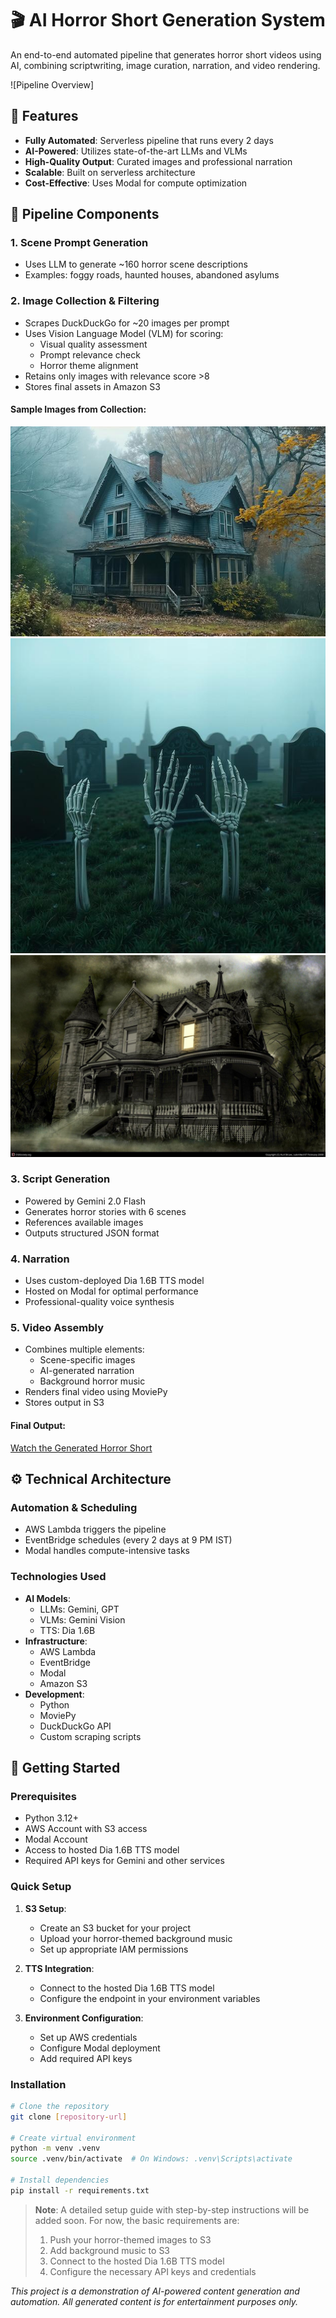 # 🎬 AI Horror Short Generation System

An end-to-end automated pipeline that generates horror short videos using AI, combining scriptwriting, image curation, narration, and video rendering.

![Pipeline Overview]

## 🌟 Features

- **Fully Automated**: Serverless pipeline that runs every 2 days
- **AI-Powered**: Utilizes state-of-the-art LLMs and VLMs
- **High-Quality Output**: Curated images and professional narration
- **Scalable**: Built on serverless architecture
- **Cost-Effective**: Uses Modal for compute optimization

## 🧱 Pipeline Components

### 1. Scene Prompt Generation
- Uses LLM to generate ~160 horror scene descriptions
- Examples: foggy roads, haunted houses, abandoned asylums

### 2. Image Collection & Filtering
- Scrapes DuckDuckGo for ~20 images per prompt
- Uses Vision Language Model (VLM) for scoring:
  - Visual quality assessment
  - Prompt relevance check
  - Horror theme alignment
- Retains only images with relevance score >8
- Stores final assets in Amazon S3

#### Sample Images from Collection:
![Image 1](horror_images_final/image_1.jpg)
![Image 2](horror_images_final/image_2.jpg)
![Image 14](horror_images_final/image_14.jpg)

### 3. Script Generation
- Powered by Gemini 2.0 Flash
- Generates horror stories with 6 scenes
- References available images
- Outputs structured JSON format

### 4. Narration
- Uses custom-deployed Dia 1.6B TTS model
- Hosted on Modal for optimal performance
- Professional-quality voice synthesis

### 5. Video Assembly
- Combines multiple elements:
  - Scene-specific images
  - AI-generated narration
  - Background horror music
- Renders final video using MoviePy
- Stores output in S3

#### Final Output:
[Watch the Generated Horror Short](FinalShorts/combined_shorts.mp4)

## ⚙️ Technical Architecture

### Automation & Scheduling
- AWS Lambda triggers the pipeline
- EventBridge schedules (every 2 days at 9 PM IST)
- Modal handles compute-intensive tasks

### Technologies Used
- **AI Models**:
  - LLMs: Gemini, GPT
  - VLMs: Gemini Vision
  - TTS: Dia 1.6B
- **Infrastructure**:
  - AWS Lambda
  - EventBridge
  - Modal
  - Amazon S3
- **Development**:
  - Python
  - MoviePy
  - DuckDuckGo API
  - Custom scraping scripts

## 🚀 Getting Started

### Prerequisites
- Python 3.12+
- AWS Account with S3 access
- Modal Account
- Access to hosted Dia 1.6B TTS model
- Required API keys for Gemini and other services

### Quick Setup
1. **S3 Setup**:
   - Create an S3 bucket for your project
   - Upload your horror-themed background music
   - Set up appropriate IAM permissions

2. **TTS Integration**:
   - Connect to the hosted Dia 1.6B TTS model
   - Configure the endpoint in your environment variables

3. **Environment Configuration**:
   - Set up AWS credentials
   - Configure Modal deployment
   - Add required API keys

### Installation
```bash
# Clone the repository
git clone [repository-url]

# Create virtual environment
python -m venv .venv
source .venv/bin/activate  # On Windows: .venv\Scripts\activate

# Install dependencies
pip install -r requirements.txt
```

> **Note**: A detailed setup guide with step-by-step instructions will be added soon. For now, the basic requirements are:
> 1. Push your horror-themed images to S3
> 2. Add background music to S3
> 3. Connect to the hosted Dia 1.6B TTS model
> 4. Configure the necessary API keys and credentials


*This project is a demonstration of AI-powered content generation and automation. All generated content is for entertainment purposes only.* 